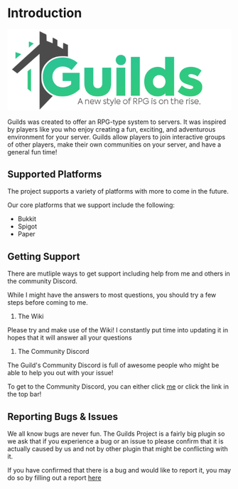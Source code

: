 # Introduction

![](.gitbook/assets/logo.png)

Guilds was created to offer an RPG-type system to servers. It was inspired by players like you who enjoy creating a fun, exciting, and adventurous environment for your server. Guilds allow players to join interactive groups of other players, make their own communities on your server, and have a general fun time!

## Supported Platforms

The project supports a variety of platforms with more to come in the future.

Our core platforms that we support include the following:

* Bukkit
* Spigot
* Paper

## Getting Support

There are mutliple ways to get support including help from me and others in the community Discord.

While I might have the answers to most questions, you should try a few steps before coming to me.

1. The Wiki

Please try and make use of the Wiki! I constantly put time into updating it in hopes that it will answer all your questions

1. The Community Discord

The Guild's Community Discord is full of awesome people who might be able to help you out with your issue!

To get to the Community Discord, you can either click [me](https://glaremasters.me/discord) or click the link in the top bar!



## Reporting Bugs & Issues

We all know bugs are never fun. The Guilds Project is a fairly big plugin so we ask that if you experience a bug or an issue to please confirm that it is actually caused by us and not by other plugin that might be conflicting with it.

If you have confirmed that there is a bug and would like to report it, you may do so by filling out a report [here](https://github.com/guilds-plugin/Guilds/issues/new/choose)

